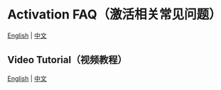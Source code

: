 # Activation FAQ（激活相关常见问题）

[English](/activation.md) | [中文](/activation_zh.md) 


## Video Tutorial（视频教程）

[English](https://www.youtube.com/playlist?list=PL3e7SPse54NLMBqkhUocc1ftUT5RbaMa8) | [中文](https://space.bilibili.com/359835528/channel/collectiondetail?sid=3205627&ctype=0) 


